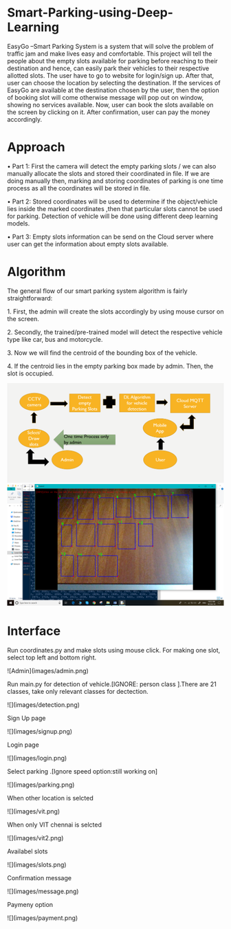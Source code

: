 # Smart-Parking-using-Deep-Learning
EasyGo –Smart Parking System is a system that will solve the problem of traffic jam and make lives easy and comfortable. This project will tell the people about the empty slots available for parking before reaching to their destination and hence, can easily park their vehicles to their respective allotted slots. The user have to go to website for login/sign up. After that, user can choose the location by selecting the destination. If the services of EasyGo are available at the destination chosen by the user, then the option of booking slot will come otherwise message will pop out on window, showing no services available. Now, user can book the slots available on the screen by clicking on it. After confirmation, user can pay the money accordingly.
# Approach
<p>•	Part 1: First the camera will detect the empty parking slots / we can also manually allocate the slots and stored their coordinated in file. If we are doing manually then, marking and storing coordinates of parking is one time process as all the coordinates will be stored in file.</p>
<p>•	Part 2: Stored coordinates will be used to determine if the object/vehicle lies inside the marked coordinates ,then that particular slots cannot be used for parking. Detection of vehicle will be done using different deep learning models.</p>
<p>•	Part 3: Empty slots information can be send on the Cloud server where user can get the information about empty slots available.</p> 

# Algorithm
<p>The general flow of our smart parking system algorithm is fairly straightforward:</p>
<p>1.	First, the admin will create the slots accordingly by using mouse cursor on the screen.</p>
<p>2.	Secondly, the trained/pre-trained model will detect the respective vehicle type like car, bus and motorcycle.</p>
<p>3.	Now we will find the centroid of the bounding box of the vehicle.</p>
<p>4.	If the centroid lies in the empty parking box made by admin. Then, the slot is occupied.</p>

![](images/block.png)
![Admin](images/admin.png)
# Interface
<p> Run coordinates.py and make slots using mouse click. For making one slot, select top left and bottom right.</p>
![Admin](images/admin.png)
<p> Run main.py for detection of vehicle.[IGNORE: person class ].There are 21 classes, take only relevant classes for dectection.</p>
![](images/detection.png)
<p> Sign Up page</p>
![](images/signup.png)
<p> Login page</p>
![](images/login.png)
<p> Select parking .[Ignore speed option:still working on]</p>
![](images/parking.png)
<p>When other location is selcted</p>
![](images/vit.png)
<p>When only VIT chennai is selcted</p>
![](images/vit2.png)
<p>Availabel slots</p>
![](images/slots.png)
<p>Confirmation message</p>
![](images/message.png)
<p>Paymeny option</p>
![](images/payment.png)
